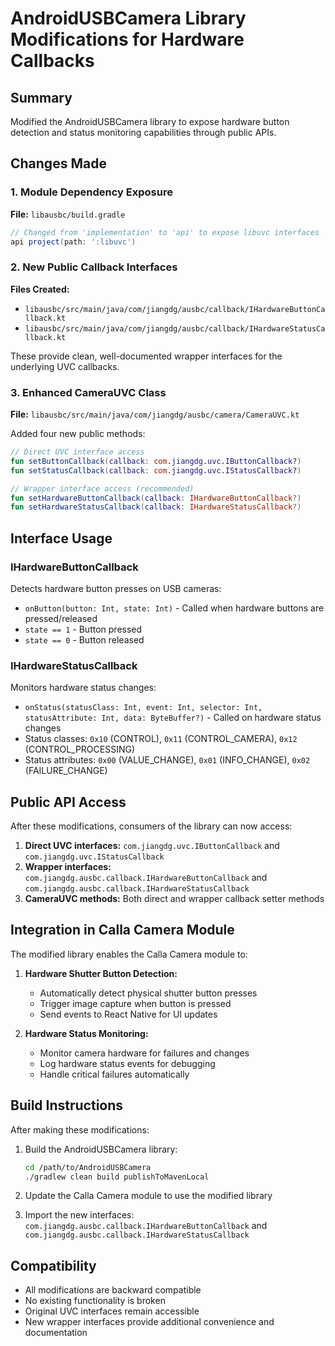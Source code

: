 # AndroidUSBCamera Library Modifications for Hardware Callbacks

## Summary
Modified the AndroidUSBCamera library to expose hardware button detection and status monitoring capabilities through public APIs.

## Changes Made

### 1. Module Dependency Exposure
**File:** `libausbc/build.gradle`
```gradle
// Changed from 'implementation' to 'api' to expose libuvc interfaces
api project(path: ':libuvc')
```

### 2. New Public Callback Interfaces
**Files Created:**
- `libausbc/src/main/java/com/jiangdg/ausbc/callback/IHardwareButtonCallback.kt`
- `libausbc/src/main/java/com/jiangdg/ausbc/callback/IHardwareStatusCallback.kt`

These provide clean, well-documented wrapper interfaces for the underlying UVC callbacks.

### 3. Enhanced CameraUVC Class
**File:** `libausbc/src/main/java/com/jiangdg/ausbc/camera/CameraUVC.kt`

Added four new public methods:

```kotlin
// Direct UVC interface access
fun setButtonCallback(callback: com.jiangdg.uvc.IButtonCallback?)
fun setStatusCallback(callback: com.jiangdg.uvc.IStatusCallback?)

// Wrapper interface access (recommended)
fun setHardwareButtonCallback(callback: IHardwareButtonCallback?)
fun setHardwareStatusCallback(callback: IHardwareStatusCallback?)
```

## Interface Usage

### IHardwareButtonCallback
Detects hardware button presses on USB cameras:
- `onButton(button: Int, state: Int)` - Called when hardware buttons are pressed/released
- `state == 1` - Button pressed
- `state == 0` - Button released

### IHardwareStatusCallback  
Monitors hardware status changes:
- `onStatus(statusClass: Int, event: Int, selector: Int, statusAttribute: Int, data: ByteBuffer?)` - Called on hardware status changes
- Status classes: `0x10` (CONTROL), `0x11` (CONTROL_CAMERA), `0x12` (CONTROL_PROCESSING)
- Status attributes: `0x00` (VALUE_CHANGE), `0x01` (INFO_CHANGE), `0x02` (FAILURE_CHANGE)

## Public API Access

After these modifications, consumers of the library can now access:

1. **Direct UVC interfaces:** `com.jiangdg.uvc.IButtonCallback` and `com.jiangdg.uvc.IStatusCallback`
2. **Wrapper interfaces:** `com.jiangdg.ausbc.callback.IHardwareButtonCallback` and `com.jiangdg.ausbc.callback.IHardwareStatusCallback`
3. **CameraUVC methods:** Both direct and wrapper callback setter methods

## Integration in Calla Camera Module

The modified library enables the Calla Camera module to:

1. **Hardware Shutter Button Detection:**
   - Automatically detect physical shutter button presses
   - Trigger image capture when button is pressed
   - Send events to React Native for UI updates

2. **Hardware Status Monitoring:**
   - Monitor camera hardware for failures and changes
   - Log hardware status events for debugging
   - Handle critical failures automatically

## Build Instructions

After making these modifications:

1. Build the AndroidUSBCamera library:
   ```bash
   cd /path/to/AndroidUSBCamera
   ./gradlew clean build publishToMavenLocal
   ```

2. Update the Calla Camera module to use the modified library
3. Import the new interfaces: `com.jiangdg.ausbc.callback.IHardwareButtonCallback` and `com.jiangdg.ausbc.callback.IHardwareStatusCallback`

## Compatibility

- All modifications are backward compatible
- No existing functionality is broken
- Original UVC interfaces remain accessible
- New wrapper interfaces provide additional convenience and documentation